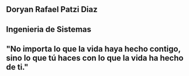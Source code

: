 ## Doryan Rafael Patzi Diaz
## Ingenieria de Sistemas
## "No importa lo que la vida haya hecho contigo, sino lo que tú haces con lo que la vida ha hecho de ti."

<!--
**Doryanpatzi13/Doryanpatzi13** is a ✨ _special_ ✨ repository because its `README.md` (this file) appears on your GitHub profile.

Here are some ideas to get you started:

- 🔭 I’m currently working on ...
- 🌱 I’m currently learning ...
- 👯 I’m looking to collaborate on ...
- 🤔 I’m looking for help with ...
- 💬 Ask me about ...
- 📫 How to reach me: ...
- 😄 Pronouns: ...
- ⚡ Fun fact: ...
-->
